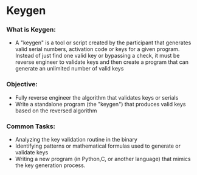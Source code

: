 # Keygen

### What is Keygen:
- A "keygen" is a tool or script created by the participant that generates valid serial numbers, activation code or keys for a given program. Instead of just find one valid key or bypassing a check, it must be reverse engineer to validate keys and then create a program that can generate an unlimited number of valid keys

### Objective:
- Fully reverse engineer the algorithm that validates keys or serials
- Write a standalone program (the "keygen") that produces valid keys based on the reversed algorithm

### Common Tasks:
- Analyzing the key validation routine in the binary
- Identifying patterns or mathematical formulas used to generate or validate keys
- Writing a new program (in Python,C, or another language) that mimics the key generation process.


